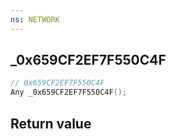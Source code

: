 ```yaml
---
ns: NETWORK
---
```

## _0x659CF2EF7F550C4F

```c
// 0x659CF2EF7F550C4F
Any _0x659CF2EF7F550C4F();
```


## Return value
